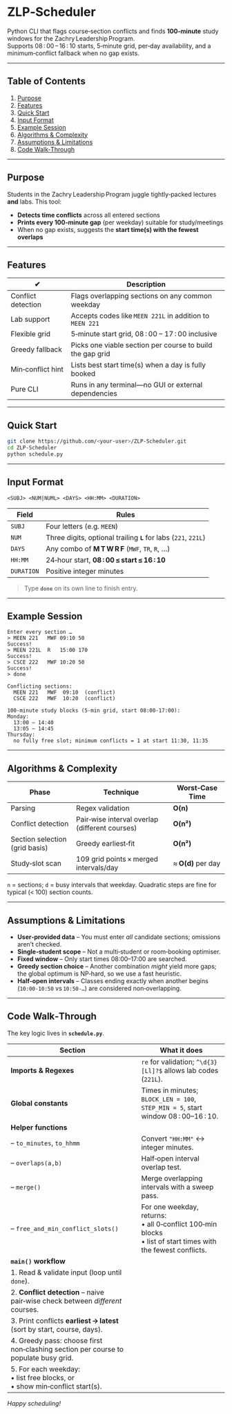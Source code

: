 # ZLP‑Scheduler

Python CLI that flags course‑section conflicts and finds **100‑minute** study
windows for the Zachry Leadership Program.  
Supports 08 : 00 – 16 : 10 starts, 5‑minute grid, per‑day availability, and a
minimum‑conflict fallback when no gap exists.

---

## Table of Contents
1. [Purpose](#purpose)
2. [Features](#features)
3. [Quick Start](#quick-start)
4. [Input Format](#input-format)
5. [Example Session](#example-session)
6. [Algorithms & Complexity](#algorithms--complexity)
7. [Assumptions & Limitations](#assumptions--limitations)
8. [Code Walk‑Through](#code-walk‑through)

---

## Purpose
Students in the Zachry Leadership Program juggle tightly‑packed lectures **and**
labs. This tool:

* **Detects time conflicts** across all entered sections  
* **Prints every 100‑minute gap** (per weekday) suitable for study/meetings  
* When no gap exists, suggests the **start time(s) with the fewest overlaps**

---

## Features
| ✔ | Description |
|---|-------------|
| Conflict detection | Flags overlapping sections on any common weekday |
| Lab support | Accepts codes like `MEEN 221L` in addition to `MEEN 221` |
| Flexible grid | 5‑minute start grid, 08 : 00 – 17 : 00 inclusive |
| Greedy fallback | Picks one viable section per course to build the gap grid |
| Min‑conflict hint | Lists best start time(s) when a day is fully booked |
| Pure CLI | Runs in any terminal—no GUI or external dependencies |

---

## Quick Start
```bash
git clone https://github.com/<your‑user>/ZLP-Scheduler.git
cd ZLP-Scheduler
python schedule.py
```

---

## Input Format
```
<SUBJ> <NUM|NUML> <DAYS> <HH:MM> <DURATION>
```
| Field | Rules |
|-------|-------|
| `SUBJ` | Four letters (e.g. `MEEN`) |
| `NUM`  | Three digits, optional trailing **`L`** for labs (`221`, `221L`) |
| `DAYS` | Any combo of **M T W R F** (`MWF`, `TR`, `R`, …) |
| `HH:MM` | 24‑hour start, **08 : 00 ≤ start ≤ 16 : 10** |
| `DURATION` | Positive integer minutes |

> Type **`done`** on its own line to finish entry.

---

## Example Session
```text
Enter every section …
> MEEN 221   MWF 09:10 50
Success!
> MEEN 221L  R   15:00 170
Success!
> CSCE 222   MWF 10:20 50
Success!
> done

Conflicting sections:
  MEEN 221   MWF  09:10  (conflict)
  CSCE 222   MWF  10:20  (conflict)

100‑minute study blocks (5‑min grid, start 08:00‑17:00):
Monday:
  13:00 – 14:40
  13:05 – 14:45
Thursday:
  no fully free slot; minimum conflicts = 1 at start 11:30, 11:35
```

---

## Algorithms & Complexity
| Phase | Technique | Worst‑Case Time |
|-------|-----------|-----------------|
| Parsing | Regex validation | **O(n)** |
| Conflict detection | Pair‑wise interval overlap (different courses) | **O(n²)** |
| Section selection (grid basis) | Greedy earliest‑fit | **O(n²)** |
| Study‑slot scan | 109 grid points × merged intervals/day | ≈ **O(d)** per day |

`n` = sections; `d` = busy intervals that weekday. Quadratic steps are fine
for typical (< 100) section counts.

---

## Assumptions & Limitations
* **User‑provided data** – You must enter *all* candidate sections; omissions
  aren’t checked.
* **Single‑student scope** – Not a multi‑student or room‑booking optimiser.
* **Fixed window** – Only start times 08:00–17:00 are searched.
* **Greedy section choice** – Another combination *might* yield more gaps; the
  global optimum is NP‑hard, so we use a fast heuristic.
* **Half‑open intervals** – Classes ending exactly when another begins
  (`10:00‑10:50` vs `10:50‑…`) are considered non‑overlapping.

---

## Code Walk‑Through
The key logic lives in **`schedule.py`**.

| Section | What it does |
|---------|--------------|
| **Imports & Regexes** | `re` for validation; `^\d{3}[Ll]?$` allows lab codes (`221L`). |
| **Global constants** | Times in minutes; `BLOCK_LEN = 100`, `STEP_MIN = 5`, start window 08 : 00–16 : 10. |
| **Helper functions** |
| – `to_minutes`, `to_hhmm` | Convert `"HH:MM"` ↔︎ integer minutes. |
| – `overlaps(a,b)` | Half‑open interval overlap test. |
| – `merge()` | Merge overlapping intervals with a sweep pass. |
| – `free_and_min_conflict_slots()` | For one weekday, returns:<br>• all 0‑conflict 100‑min blocks<br>• list of start times with the fewest conflicts. |
| **`main()` workflow** |
| 1. Read & validate input (loop until `done`). |
| 2. **Conflict detection** – naive pair‑wise check between *different* courses. |
| 3. Print conflicts **earliest → latest** (sort by start, course, days). |
| 4. Greedy pass: choose first non‑clashing section per course to populate busy grid. |
| 5. For each weekday:<br>• list free blocks, or<br>• show min‑conflict start(s). |


*Happy scheduling!*
